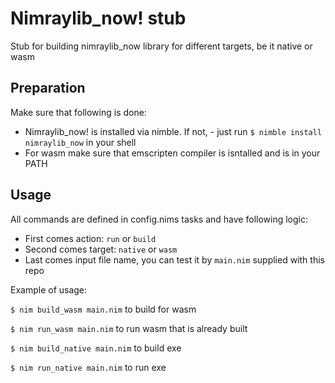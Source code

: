 # Nimraylib_now! stub
Stub for building nimraylib_now library for different targets, be it native or wasm

## Preparation
Make sure that following is done:
- Nimraylib_now! is installed via nimble. If not, - just run `$ nimble install nimraylib_now` in your shell
- For wasm make sure that emscripten compiler is isntalled and is in your PATH

## Usage
All commands are defined in config.nims tasks and have following logic:
- First comes action: `run` or `build`
- Second comes target: `native` or `wasm`
- Last comes input file name, you can test it by `main.nim` supplied with this repo

Example of usage:

`$ nim build_wasm main.nim` to build for wasm

`$ nim run_wasm main.nim` to run wasm that is already built

`$ nim build_native main.nim` to build exe

`$ nim run_native main.nim` to run exe
